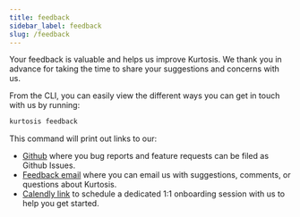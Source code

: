 ```yaml
---
title: feedback
sidebar_label: feedback
slug: /feedback
---
```


Your feedback is valuable and helps us improve Kurtosis. We thank you in advance for taking the time to share your suggestions and concerns with us.

From the CLI, you can easily view the different ways you can get in touch with us by running:

```bash
kurtosis feedback
```

This command will print out links to our:
- [Github](https://github.com/kurtosis-tech/kurtosis/issues/new/choose) where you bug reports and feature requests can be filed as Github Issues.
- [Feedback email](mailto:feedback@kurtosistech.com) where you can email us with suggestions, comments, or questions about Kurtosis.
- [Calendly link](https://calendly.com/d/zgt-f2c-66p/kurtosis-onboarding) to schedule a dedicated 1:1 onboarding session with us to help you get started.
